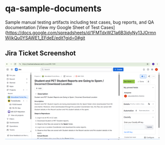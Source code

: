 # qa-sample-documents
Sample manual testing artifacts including test cases, bug reports, and QA documentation
[View my Google Sheet of Test Cases](https://docs.google.com/spreadsheets/d/1FMTdxWZ1a6B3idyNy13JOrmnWjIkQu0YSAWE1_EFdeE/edit?gid=0#git
## Jira Ticket Screenshot

![MB-7200 Jira Ticket Screenshot](https://raw.githubusercontent.com/Vijayalakshmi123-gan/qa-sample-documents/main/Screenshot%202025-06-30%20130159.png)




